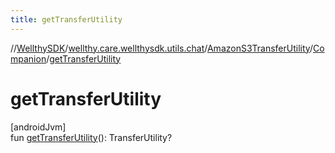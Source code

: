 ```yaml
---
title: getTransferUtility
---
```

//[WellthySDK](../../../../index.html)/[wellthy.care.wellthysdk.utils.chat](../../index.html)/[AmazonS3TransferUtility](../index.html)/[Companion](index.html)/[getTransferUtility](get-transfer-utility.html)



# getTransferUtility



[androidJvm]\
fun [getTransferUtility](get-transfer-utility.html)(): TransferUtility?




